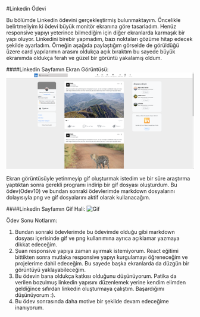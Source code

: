#Linkedin Ödevi
 
Bu bölümde Linkedin ödevini gerçekleştirmiş bulunmaktayım. Öncelikle belirtmeliyim ki ödevi büyük monitör ekranına göre tasarladım. Henüz responsive yapıyı yeterince bilmediğim için diğer ekranlarda karmaşık bir yapı oluyor. Linkedini birebir yapmadım, bazı noktaları gözüme hitap edecek şekilde ayarladım. Örneğin aşağıda paylaştığım görselde de görüldüğü üzere card yapılarımın arasını oldukça açık bıraktım bu sayede büyük ekranımda oldukça ferah ve güzel bir görüntü yakalamış oldum.

####Linkedin Sayfamın Ekran Görüntüsü:
![Ekran Görüntüsü](/Odev10/img/linkedinsayfass.png)

Ekran görüntüsüyle yetinmeyip gif oluşturmak istedim ve bir süre araştırma yaptıktan sonra gerekli programı indirip bir gif dosyası oluşturdum. Bu ödev(Odev10) ve bundan sonraki ödevlerimde markdown dosyalarını dolayısıyla png ve gif dosyalarını aktif olarak kullanacağım.

####Linkedin Sayfamın Gif Hali:
![Gif](/Odev10/img/linkedingif.gif)



Ödev Sonu Notlarım:
1. Bundan sonraki ödevlerimde bu ödevimde olduğu gibi markdown dosyası içerisinde gif ve png kullanımına ayrıca açıklamar yazmaya dikkat edeceğim.
2. Şuan responsive yapıya zaman ayırmak istemiyorum. React eğitimi bittikten sonra mutlaka responsive yapıyı kurgulamayı öğreneceğim ve projelerime dahil edeceğim. Bu sayede başka ekranlarda da düzgün bir görüntüyü yaklayabileceğim.
3. Bu ödevin bana oldukça katkısı olduğunu düşünüyorum. Patika da verilen bozulmuş linkedin yapısını düzenlemek yerine kendim elimden geldiğince sıfırdan linkedin oluşturmaya çalıştım. Başardığımı düşünüyorum :).
4. Bu ödev sonrasında daha motive bir şekilde devam edeceğime inanıyorum.